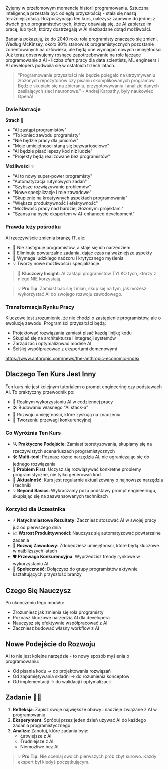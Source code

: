 Żyjemy w przełomowym momencie historii programowania. Sztuczna inteligencja przestała być odległą przyszłością - stała się naszą teraźniejszością. Rozpoczynając ten kurs, należysz zapewne do jednej z dwóch grup programistów: tych, którzy obawiają się, że AI zabierze im pracę, lub tych, którzy dostrzegają w AI niezbadane dotąd możliwości.

Badania pokazują, że do 2040 roku rola programisty znacząco się zmieni. Według McKinsey, około 80% stanowisk programistycznych pozostanie zorientowanych na człowieka, ale będą one wymagać nowych umiejętności. Już teraz obserwujemy rosnące zapotrzebowanie na role łączące programowanie z AI - liczba ofert pracy dla data scientists, ML engineers i AI developers podwoiła się w ostatnich trzech latach.

> "Programowanie przyszłości nie będzie polegało na utrzymywaniu złożonych repozytoriów czy pisaniu skomplikowanych programów. Będzie skupiało się na zbieraniu, przygotowywaniu i analizie danych zasilających sieci neuronowe." - Andrej Karpathy, były naukowiec OpenAI

### Dwie Narracje

**Strach** 🚫
- "AI zastąpi programistów"
- "To koniec zawodu programisty"
- "Nie będzie pracy dla juniorów"
- "Moje umiejętności staną się bezwartościowe"
- "AI będzie pisać lepszy kod niż ludzie"
- "Projekty będą realizowane bez programistów"

**Możliwości** ✨
- "AI to nowy super-power programisty"
- "Automatyzacja rutynowych zadań"
- "Szybsze rozwiązywanie problemów"
- "Nowe specjalizacje i role zawodowe"
- "Skupienie na kreatywnych aspektach programowania"
- "Większa produktywność i efektywność"
- "Możliwość pracy nad bardziej złożonymi projektami"
- "Szansa na bycie ekspertem w AI-enhanced development"

### Prawda leży pośrodku
AI rzeczywiście zmienia branżę IT, ale:
- 🎯 Nie zastępuje programistów, a staje się ich narzędziem
- 🔄 Eliminuje powtarzalne zadania, dając czas na ważniejsze aspekty
- 🧠 Wymaga ludzkiego nadzoru i krytycznego myślenia
- 💡 Tworzy nowe możliwości i specjalizacje

> 🤔 **Kluczowy Insight**: AI zastąpi programistów TYLKO tych, którzy z niego NIE korzystają.

> 💡 **Pro Tip**: Zamiast bać się zmian, skup się na tym, jak możesz wykorzystać AI do swojego rozwoju zawodowego.

### Transformacja Rynku Pracy

Kluczowe jest zrozumienie, że nie chodzi o zastąpienie programistów, ale o ewolucję zawodu. Programiści przyszłości będą:
- Projektować rozwiązania zamiast pisać każdą linijkę kodu
- Skupiać się na architekturze i integracji systemów
- Zarządzać i optymalizować modele AI
- Ściślej współpracować z ekspertami domenowymi

https://www.anthropic.com/news/the-anthropic-economic-index

## Dlaczego Ten Kurs Jest Inny
Ten kurs nie jest kolejnym tutorialem o prompt engineering czy podstawach AI. To praktyczny przewodnik po:
- 🎯 Realnym wykorzystaniu AI w codziennej pracy
- 🛠️ Budowaniu własnego "AI stack-a"
- 🧠 Rozwoju umiejętności, które zyskują na znaczeniu
- 🚀 Tworzeniu przewagi konkurencyjnej

### Co Wyróżnia Ten Kurs
- 🔍 **Praktyczne Podejście**: Zamiast teoretyzowania, skupiamy się na rzeczywistych scenariuszach programistycznych
- 🛠️ **Multi-tool**: Poznasz różne narzędzia AI, nie ograniczając się do jednego rozwiązania
- 🎯 **Problem First**: Uczysz się rozwiązywać konkretne problemy programistyczne, nie tylko generować kod
- 🔄 **Aktualność**: Kurs jest regularnie aktualizowany o najnowsze narzędzia i techniki
- 💡 **Beyond Basics**: Wykraczamy poza podstawy prompt engineeringu, skupiając się na zaawansowanych technikach

### Korzyści dla Uczestnika
- ⚡️ **Natychmiastowe Rezultaty**: Zaczniesz stosować AI w swojej pracy już od pierwszego dnia
- 📈 **Wzrost Produktywności**: Nauczysz się automatyzować powtarzalne zadania
- 🧠 **Rozwój Zawodowy**: Zdobędziesz umiejętności, które będą kluczowe w najbliższych latach
- 🛡️ **Przewaga Konkurencyjna**: Wyprzedzisz trendy rynkowe w wykorzystaniu AI
- 🤝 **Społeczność**: Dołączysz do grupy programistów aktywnie kształtujących przyszłość branży

## Czego Się Nauczysz
Po ukończeniu tego modułu:
- Zrozumiesz jak zmienia się rola programisty
- Poznasz kluczowe narzędzia AI dla developera
- Nauczysz się efektywnie współpracować z AI
- Zaczniesz budować własny workflow z AI

## Nowe Podejście do Rozwoju
AI to nie jest kolejne narzędzie - to nowy sposób myślenia o programowaniu:
- Od pisania kodu → do projektowania rozwiązań
- Od zapamiętywania składni → do rozumienia konceptów
- Od implementacji → do walidacji i optymalizacji

## Zadanie 🏋️‍♂️
1. **Refleksja**: Zapisz swoje największe obawy i nadzieje związane z AI w programowaniu
2. **Eksperyment**: Spróbuj przez jeden dzień używać AI do każdego zadania programistycznego
3. **Analiza**: Zanotuj, które zadania były:
   - Łatwiejsze z AI
   - Trudniejsze z AI
   - Niemożliwe bez AI

> 💡 **Pro Tip**: Nie oceniaj swoich pierwszych prób zbyt surowo. Każdy ekspert był kiedyś początkującym.
